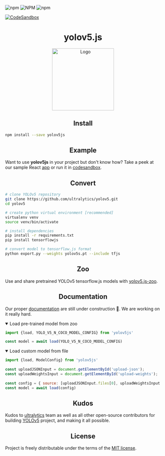 ![npm](https://img.shields.io/npm/dt/yolov5js)
![NPM](https://img.shields.io/npm/l/yolov5js)
![npm](https://img.shields.io/npm/v/yolov5js)

[![CodeSandbox](https://img.shields.io/badge/Codesandbox-040404?style=for-the-badge&logo=codesandbox&logoColor=DBDBDB)](https://codesandbox.io/s/github/SkalskiP/yolov5js-example)


<h1 align="center">yolov5.js</h1>

<p align="center"> 
    <img width="200" src="https://yolov5js-images.s3.eu-central-1.amazonaws.com/yolov5js-logo.png" alt="Logo">
</p>

## <div align="center">Install</div>

```bash
npm install --save yolov5js
```

## <div align="center">Example</div>

Want to use **yolov5js** in your project but don't know how? Take a peek at our sample React 
[app](https://github.com/SkalskiP/yolov5js-example) or run it in 
[codesandbox](https://codesandbox.io/s/github/SkalskiP/yolov5js-example).

## <div align="center">Convert</div>

```bash
# clone YOLOv5 repository
git clone https://github.com/ultralytics/yolov5.git
cd yolov5

# create python virtual environment [recommended]
virtualenv venv
source venv/bin/activate

# install dependencies
pip install -r requirements.txt
pip install tensorflowjs

# convert model to tensorflow.js format
python export.py --weights yolov5s.pt --include tfjs
```

## <div align="center">Zoo</div>

Use and share pretrained YOLOv5 tensorflow.js models with [yolov5.js-zoo](https://github.com/SkalskiP/yolov5js-zoo).

## <div align="center">Documentation</div>

Our proper [documentation](skalskip.github.io/yolov5js) are still under construction 🚧. We are working on it really 
hard.

<details open>
<summary>Load pre-trained model from zoo</summary>

```javascript
import {load, YOLO_V5_N_COCO_MODEL_CONFIG} from 'yolov5js'

const model = await load(YOLO_V5_N_COCO_MODEL_CONFIG)
```

</details>

<details open>
<summary>Load custom model from file</summary>

```javascript
import {load, ModelConfig} from 'yolov5js'
    
const uploadJSONInput = document.getElementById('upload-json');
const uploadWeightsInput = document.getElementById('upload-weights');
    
const config = { source: [uploadJSONInput.files[0], uploadWeightsInput.files[0]] }
const model = await load(config)
```

</details>

## <div align="center">Kudos</div>

Kudos to [ultralytics](https://ultralytics.com/) team as well as all other open-source contributors for building [YOLOv5](https://github.com/ultralytics/yolov5) project, and making it all possible.


## <div align="center">License</div>

Project is freely distributable under the terms of the [MIT license](LICENSE).
